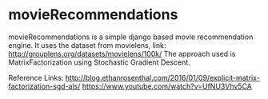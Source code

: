 # movieRecommendations

movieRecommendations is a simple django based movie recommendation engine. It uses the dataset from movielens, link: http://grouplens.org/datasets/movielens/100k/
The approach used is MatrixFactorization using Stochastic Gradient Descent.

Reference Links:
http://blog.ethanrosenthal.com/2016/01/09/explicit-matrix-factorization-sgd-als/
https://www.youtube.com/watch?v=UfNU3Vhv5CA
